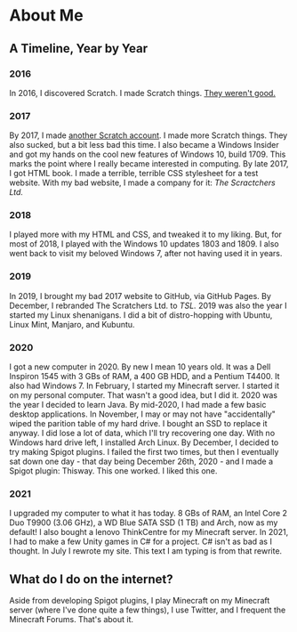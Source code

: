 # About Me

## A Timeline, Year by Year
### 2016
In 2016, I discovered Scratch. I made Scratch things. [They weren't good.](https://scratch.mit.edu/users/Minecraft-Game/)

### 2017
By 2017, I made [another Scratch account](https://scratch.mit.edu/users/Toydotgam/). I made more Scratch things. They also sucked, but a bit less bad this time.
I also became a Windows Insider and got my hands on the cool new features of Windows 10, build 1709. This marks the point where I really became interested in computing.
By late 2017, I got HTML book. I made a terrible, terrible CSS stylesheet for a test website.
With my bad website, I made a company for it: _The Scractchers Ltd._

### 2018
I played more with my HTML and CSS, and tweaked it to my liking. But, for most of 2018, I played with the Windows 10 updates 1803 and 1809. I also went back to visit my beloved Windows 7, after not having used it in years.

### 2019
In 2019, I brought my bad 2017 website to GitHub, via GitHub Pages. By December, I rebranded The Scratchers Ltd. to _TSL._
2019 was also the year I started my Linux shenanigans. I did a bit of distro-hopping with Ubuntu, Linux Mint, Manjaro, and Kubuntu.

### 2020
I got a new computer in 2020. By new I mean 10 years old. It was a Dell Inspiron 1545 with 3 GBs of RAM, a 400 GB HDD, and a Pentium T4400. It also had Windows 7.
In February, I started my Minecraft server. I started it on my personal computer. That wasn't a good idea, but I did it.
2020 was the year I decided to learn Java. By mid-2020, I had made a few basic desktop applications.
In November, I may or may not have "accidentally" wiped the parition table of my hard drive. I bought an SSD to replace it anyway. I did lose a lot of data, which I'll try recovering one day. With no Windows hard drive left, I installed Arch Linux.
By December, I decided to try making Spigot plugins. I failed the first two times, but then I eventually sat down one day - that day being December 26th, 2020 - and I made a Spigot plugin: Thisway. This one worked. I liked this one.

### 2021
I upgraded my computer to what it has today. 8 GBs of RAM, an Intel Core 2 Duo T9900 (3.06 GHz), a WD Blue SATA SSD (1 TB) and Arch, now as my default!
I also bought a lenovo ThinkCentre for my Minecraft server.
In 2021, I had to make a few Unity games in C# for a project. C# isn't as bad as I thought.
In July I rewrote my site. This text I am typing is from that rewrite.

## What do I do on the internet?
Aside from developing Spigot plugins, I play Minecraft on my Minecraft server (where I've done quite a few things), I use Twitter, and I frequent the Minecraft Forums. That's about it.
